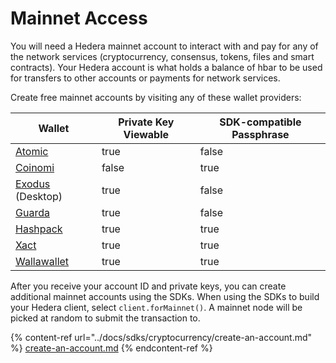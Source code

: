 # Mainnet Access

You will need a Hedera mainnet account to interact with and pay for any of the network services (cryptocurrency, consensus, tokens, files and smart contracts). Your Hedera account is what holds a balance of hbar to be used for transfers to other accounts or payments for network services.

Create free mainnet accounts by visiting any of these wallet providers:

<table><thead><tr><th>Wallet</th><th data-type="checkbox">Private Key Viewable</th><th data-type="checkbox">SDK-compatible Passphrase</th></tr></thead><tbody><tr><td><a href="https://support.atomicwallet.io/article/19-how-to-view-your-private-keys-backup-phrase">Atomic </a></td><td>true</td><td>false</td></tr><tr><td><a href="https://www.coinomi.com/en/">Coinomi</a></td><td>false</td><td>true</td></tr><tr><td><a href="https://www.exodus.com/hedera-wallet-hbar">Exodus</a> (Desktop)</td><td>true</td><td>false</td></tr><tr><td><a href="https://guarda.com/coins/hedera-wallet/">Guarda</a></td><td>true</td><td>false</td></tr><tr><td><a href="https://www.hashpack.app/">Hashpack</a></td><td>true</td><td>true</td></tr><tr><td><a href="https://wallet.xact.ac/">Xact</a></td><td>true</td><td>true</td></tr><tr><td><a href="https://wallawallet.com/">Wallawallet</a></td><td>true</td><td>true</td></tr></tbody></table>

After you receive your account ID and private keys, you can create additional mainnet accounts using the SDKs. When using the SDKs to build your Hedera client, select `client.forMainnet()`. A mainnet node will be picked at random to submit the transaction to.

{% content-ref url="../docs/sdks/cryptocurrency/create-an-account.md" %}
[create-an-account.md](../docs/sdks/cryptocurrency/create-an-account.md)
{% endcontent-ref %}
